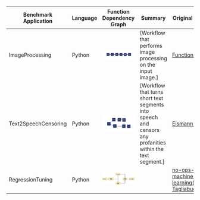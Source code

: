 | Benchmark Application  | Language  | Function Dependency Graph | Summary | Original Source |
| ------------- | ----- |:-------------:| --- | --- |
| ImageProcessing | Python | <img src="ImageProcessing.png" alt="Alt text" title="Image Processing Graph"> | [Workflow that performs image processing on the input image.] | [FunctionBench](https://github.com/kmu-bigdata/serverless-faas-workbench) |
| Text2SpeechCensoring | Python | <img src="Text2SpeechCensoring.png" alt="Alt text" title="Text2Speech Censoring Graph"> | [Workflow that turns short text segments into speech and censors any profanities within the text segment.] | [Eismann et al.](https://github.com/SimonEismann/FunctionsAndWorkflows) |
| RegressionTuning | Python | <img src="RegressionTuning.png" alt="Alt text" title="Regression Tuning Graph"> |  | [no-ops-machine-learning(Jacopo Tagliabue)](https://github.com/jacopotagliabue/no-ops-machine-learning) |